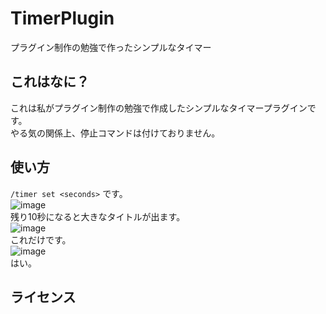 # TimerPlugin
プラグイン制作の勉強で作ったシンプルなタイマー
## これはなに？  
これは私がプラグイン制作の勉強で作成したシンプルなタイマープラグインです。  
やる気の関係上、停止コマンドは付けておりません。  
## 使い方
`/timer set <seconds>` です。  
![image](https://github.com/Rin-ad/TimerPlugin/assets/149616792/f861431c-2c54-4f65-a4b0-710200ecc8e9)  
残り10秒になると大きなタイトルが出ます。  
![image](https://github.com/Rin-ad/TimerPlugin/assets/149616792/28a9b854-2065-41f8-95f4-71b1f9242ad7)  
これだけです。  
![image](https://github.com/Rin-ad/TimerPlugin/assets/149616792/a1295d93-15ef-4655-b2f6-b7cc8bd98fc5)  
はい。  
## ライセンス
